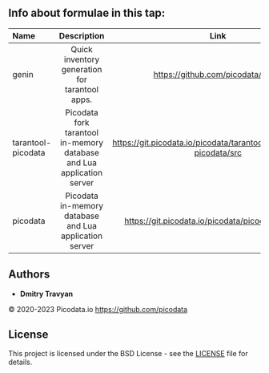 ## Info about formulae in this tap:

| Name               |                              Description                              |                                 Link                                  |
|:-------------------|:---------------------------------------------------------------------:|:---------------------------------------------------------------------:|
| genin              |            Quick inventory generation for tarantool apps.             |                   https://github.com/picodata/genin                   |
| tarantool-picodata | Picodata fork tarantool in-memory database and Lua application server | https://git.picodata.io/picodata/tarantool/-/tree/2.10.5-picodata/src |
| picodata           |        Picodata in-memory database and Lua application server         |          https://git.picodata.io/picodata/picodata/picodata           |

## Authors

- **Dmitry Travyan**

© 2020-2023 Picodata.io https://github.com/picodata

## License

This project is licensed under the BSD License - see the [LICENSE](LICENSE) file for details.